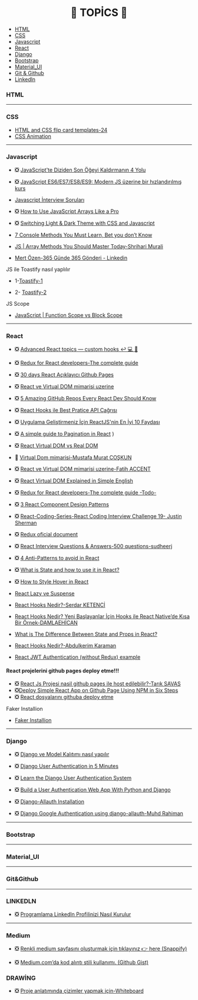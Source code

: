 <h1 align="center"> 📖 TOPİCS 📖 </h1>

- [HTML](#html)
- [CSS](#css)
- [Javascript](#javascript)
- [React](#react)
- [Django](#django)
- [Bootstrap](#bootstrap)
- [Material_UI](#material)
- [Git & Github](#git&github)
- [Linkedln](#linkedln)
### HTML

<hr>

### CSS
- [HTML and CSS flip card templates-24 ](https://freefrontend.com/css-flip-cards/)
- [CSS Animation](https://animate.style/)


<hr>

### Javascript
- ❎  [JavaScript'te Diziden Son Öğeyi Kaldırmanın 4 Yolu](https://medium.com/@iamdarius/4-ways-to-remove-the-last-element-from-an-array-in-javascript-17749b12be0c)

- ❎  [JavaScript ES6/ES7/ES8/ES9: Modern JS üzerine bir hızlandırılmış kurs](https://medium.com/@tibbz/javascript-es7-6-tutorial-a-crash-course-on-modern-js-753b8086c7c1#99af)
- [Javascript İnterview Soruları](https://www.javatpoint.com/javascript-interview-questions)
- ❎ [How to Use JavaScript Arrays Like a Pro](https://javascript.plainenglish.io/how-to-use-javascript-arrays-like-a-pro-3137b3218fef)

- ❎ [Switching Light & Dark Theme with CSS and Javascript](https://academind.com/tutorials/adding-dark-mode)

- [7 Console Methods You Must Learn, Bet you don’t Know](https://vatsalchauhan.medium.com/7-console-methods-you-must-learn-bet-you-dont-know-e18e33470887)

- [JS | Array Methods You Should Master Today-Shrihari Murali](https://medium.com/@shriharim006/js-array-methods-you-should-master-today-52b4e7f77981)

- [Mert Özen-365 Günde 365 Gönderi - Linkedin ](https://github.com/mrtozn1923/365PostsIn365Days-Linkedin)

<span>JS ile Toastify nasıl yaplılır</span>

 - 1-[Toastify-1](https://github.com/apvarun/toastify-js/blob/master/index.html)

 - 2- [Toastify-2](https://github.com/apvarun/toastify-js#readme)

 <span>JS Scope </span>

 - [JavaScript | Function Scope vs Block Scope](https://tugrulbayrak.medium.com/javascript-scope-65e86de65cff#:~:text=Yaz%C4%B1l%C4%B1m%20geli%C5%9Ftirirken%20de%C4%9Fi%C5%9Fkenlerden%2C%20objelerden%2C%20fonksiyonlardan,bu%20kapsama%20scope%20ad%C4%B1%20verilir.)

<hr>

### React

- ❎ [Advanced React topics — custom hooks ↩️ 💻 👊](https://medium.com/@daboigbae/advanced-react-topics-custom-hooks-%EF%B8%8F-f2a695595090)

- ❎  [Redux for React developers-The complete guide](https://kusham1998.medium.com/redux-for-react-developers-the-complete-guide-a2aca79880d7)

- ❎   [30 days React Açıklayıcı Github Pages ](https://github.com/Asabeneh/30-Days-Of-React)

- ❎  [React ve Virtual DOM mimarisi uzerine](https://fatihacet.com/react-ve-virtual-dom-mimarisi-uzerine/)
- ❎  [5 Amazing GitHub Repos Every React Dev Should Know](https://javascript.plainenglish.io/5-amazing-github-repos-every-react-dev-should-know-e893d7bfc261)
- ❎ [React Hooks ile Best Pratice API Çağrısı](https://medium.com/@hafidkrntn/based-practice-api-call-with-react-hooks-d2b2a99b84b4)

- ❎ [Uygulama Geliştirmeniz İçin ReactJS'nin En İyi 10 Faydası](https://zenbit-tech.medium.com/top-10-benefits-of-reactjs-for-your-application-development-a29ca13c3b17)

- ❎ [A simple guide to Pagination in React](https://levelup.gitconnected.com/a-simple-guide-to-pagination-in-react-facd6f785bd0)
)
- ❎ [React Virtual DOM vs Real DOM](https://medium.com/devinder/react-virtual-dom-vs-real-dom-23749ff7adc9)
- 🎥 [Virtual Dom mimarisi-Mustafa Murat COŞKUN](https://www.youtube.com/watch?v=_p1KmuE29KM&t=3s)
- ❎ [React ve Virtual DOM mimarisi uzerine-Fatih ACCENT](https://fatihacet.com/react-ve-virtual-dom-mimarisi-uzerine/)
- ❎ [React Virtual DOM Explained in Simple English](https://adhithiravi.medium.com/react-virtual-dom-explained-in-simple-english-fc2d0b277bc5)

- ❎ [Redux for React developers-The complete guide -Todo-](https://kusham1998.medium.com/redux-for-react-developers-the-complete-guide-a2aca79880d7)

- ❎ [3 React Component Design Patterns](https://medium.com/stackanatomy/3-react-component-design-patterns-you-should-know-about-3f1f48046da4)

- ❎ [React-Coding-Series-React Coding Interview Challenge 19- Justin Sherman](https://medium.com/@justin.sherman/react-coding-interview-challenge-19-5d1a7f06bf85)

- ❎ [Redux oficial document](https://redux.js.org/usage/)

- ❎ [React Interview Questions & Answers-500 questions-sudheerj](https://github.com/sudheerj/reactjs-interview-questions#what-is-react)

- ❎ [4 Anti-Patterns to avoid in React](https://levelup.gitconnected.com/4-anti-patterns-to-avoid-in-react-e6babb93e261)

- ❎ [What is State and how to use it in React?](https://medium.com/@goforindu/what-is-state-and-how-to-use-it-in-react-b04c4fe6bb55)

- ❎  [How to Style Hover in React](https://stackabuse.com/how-to-style-hover-in-react/)

- [React Lazy ve Suspense](https://medium.com/devopsturkiye/react-lazy-ve-suspense-94be7e8b28c)

- [React Hooks Nedir?-Serdar KETENCİ](https://www.serdarketenci.com/react-hooks-nedir/)
- [React Hooks Nedir? Yeni Başlayanlar İçin Hooks ile React Native’de Kısa Bir Örnek-DAMLAEHİCAN](https://medium.com/@damlaehican/react-hooks-nedir-yeni-ba%C5%9Flayanlar-i%CC%87%C3%A7in-hooks-ile-react-nativede-k%C4%B1sa-bir-%C3%B6rnek-3472b7f11f0c) 

- [What is The Difference Between State and Props in React?](https://eugene-stepnov.medium.comwhat-is-the-difference-between-state-and-props-in-react-e9e6a8a71c4e)

 - [React Hooks Nedir?-Abdulkerim Karaman](https://medium.com/bili%C5%9Fim-hareketi/react-hooks-nedir-9b7545c6c2ff)

 - [React JWT Authentication (without Redux) example](https://www.bezkoder.com/react-jwt-auth/)

#### React projelerini github pages deploy etme!!!
- ❎ [React Js Projesi nasil github pages ile host edilebilir?-Tarık SAVAS](https://atakansava.medium.com/react-js-projesi-nasil-github-pages-ile-host-edilebilir-88f83a3a7326)
- ❎[Deploy Simple React App on Github Page Using NPM in Six Steps](https://yumingchang1991.medium.com/deploy-simple-react-app-on-github-page-using-npm-in-six-steps-96d5aab76ed6)
-  ❎ [React dosyalarını githuba deploy etme](https://github.com/gitname/react-gh-pages)

<span>Faker Installion</span>

- [Faker Installion](https://faker.readthedocs.io/en/master/providers/faker.providers.python.html)


<hr>

### Django
- ❎ [Django ve Model Kalıtımı nasıl yapılır](https://medium.com/@utkucanbykl/django-ve-model-kal%C4%B1t%C4%B1m%C4%B1-95e414d0c2ea)
- ❎ [Django User Authentication in 5 Minutes](https://medium.com/swlh/django-user-authentication-in-5-minutes-4db08c5c459a)
- ❎ [Learn the Django User Authentication System](https://medium.com/kitepython/learn-the-django-user-authentication-system-30c9464b33eb)

- ❎ [Build a User Authentication Web App With Python and Django](https://towardsdatascience.com/build-a-user-authentication-web-app-with-python-and-django-c60000148724)

- ❎ [ Django-Allauth Installation](https://django-allauth.readthedocs.io/en/latest/installation.html)
- ❎ [Django Google Authentication using django-allauth-Muhd Rahiman](https://dev.to/mdrhmn/django-google-authentication-using-django-allauth-18f8)

<hr>

### Bootstrap

<hr>

### Material_UI 

<hr>

### Git&Github

<hr>

### LINKEDLN

- ❎  [Programlama LinkedIn Profilinizi Nasıl Kurulur](https://javascript.plainenglish.io/how-to-set-up-your-programming-linkedin-profile-1c8322c24a72)

<hr>

### Medium

- ❎  [Renkli medium sayfasını oluşturmak için tıklayınız 👉  here (Snappify)](https://snappify.io/editor)

- ❎ [Medium.com’da kod alıntı stili kullanımı. (Github Gist)](https://medium.com/5bayt/medium-comda-kod-al%C4%B1nt%C4%B1-stili-nas%C4%B1l-kullan%C4%B1m%C4%B1-github-gist-bff8aba7ddea#:~:text=Sa%C4%9F%20%C3%BCstten%20%2B%20ile%20yeni%20gist,Otomatik%20olarak%20script%20alg%C4%B1layacakt%C4%B1r.)


### DRAWİNG

- ❎ [Proje anlatımında çizimler yapmak için-Whiteboard](https://webwhiteboard.com/)